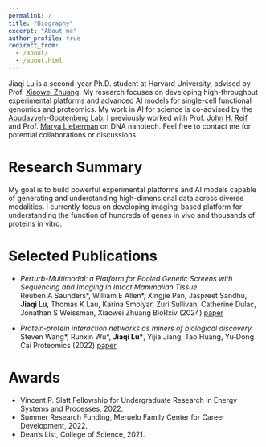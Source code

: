 ```yaml
---
permalink: /
title: "Biography"
excerpt: "About me"
author_profile: true
redirect_from: 
  - /about/
  - /about.html
---
```




Jiaqi Lu is a second-year Ph.D. student at Harvard University, advised by Prof. [Xiaowei Zhuang](https://zhuang.harvard.edu/index.html). My research focuses on developing high-throughput experimental platforms and advanced AI models for single-cell functional genomics and proteomics. My work in AI for science is co-advised by the [Abudayyeh-Gootenberg Lab](https://www.abugootlab.org/). I previously worked with Prof. [John H. Reif](https://users.cs.duke.edu/~reif/research.html) and Prof. [Marya Lieberman](https://chemistry.nd.edu/people/marya-lieberman/) on DNA nanotech. Feel free to contact me for potential collaborations or discussions.

# Research Summary
My goal is to build powerful experimental platforms and AI models capable of generating and understanding high-dimensional data across diverse modalities. I currently focus on developing imaging-based platform for understanding the function of hundreds of genes in vivo and thousands of proteins in vitro. 

# Selected Publications
* *Perturb-Multimodal: a Platform for Pooled Genetic Screens with Sequencing and Imaging in Intact Mammalian Tissue*  
Reuben A Saunders\*, William E Allen\*, Xingjie Pan, Jaspreet Sandhu, **Jiaqi Lu**, Thomas K Lau, Karina Smolyar, Zuri Sullivan, Catherine Dulac, Jonathan S Weissman, Xiaowei Zhuang
BioRxiv (2024)
[paper](https://doi.org/10.1101/2024.11.18.624217)

* *Protein‐protein interaction networks as miners of biological discovery*  
Steven Wang\*, Runxin Wu\*, **Jiaqi Lu\***, Yijia Jiang, Tao Huang, Yu‐Dong Cai 
Proteomics (2022)
[paper](https://doi.org/10.1002/pmic.202100190)

# Awards
* Vincent P. Slatt Fellowship for Undergraduate Research in Energy Systems and Processes, 2022.
* Summer Research Funding, Meruelo Family Center for Career Development, 2022.
* Dean’s List, College of Science, 2021.
